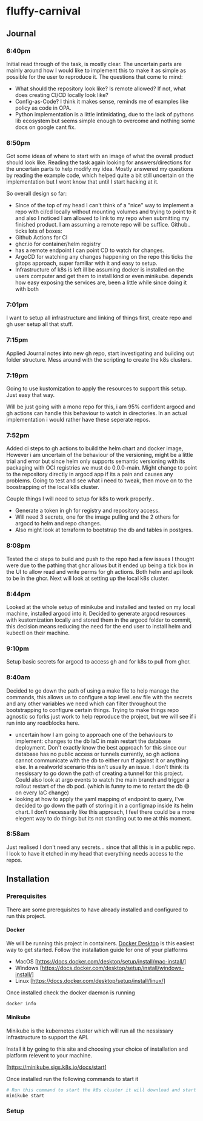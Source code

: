 # fluffy-carnival

## Journal

### 6:40pm

Initial read through of the task, is mostly clear. The uncertain parts are mainly around how I would like to implement this to make it as simple as possible for the user to reproduce it. The questions that come to mind:

- What should the repository look like? Is remote allowed? If not, what does creating CI/CD locally look like?
- Config-as-Code? I think it makes sense, reminds me of examples like policy as code in OPA.
- Python implementation is a little intimidating, due to the lack of pythons lib ecosystem but seems simple enough to overcome and nothing some docs on google cant fix.

### 6:50pm

Got some ideas of where to start with an image of what the overall product should look like. Reading the task again looking for answers/directions for the uncertain parts to help modify my idea. Mostly answered my questions by reading the example code, which helped quite a bit still uncertain on the implementation but I wont know that until I start hacking at it.

So overall design so far:

- Since of the top of my head I can't think of a "nice" way to implement a repo with ci/cd locally without mounting volumes and trying to point to it and also I noticed I am allowed to link to my repo when submitting my finished product. I am assuming a remote repo will be suffice. Github.. ticks lots of boxes:
- Github Actions for CI
- ghcr.io for container/helm registry
- has a remote endpoint I can point CD to watch for changes.
- ArgoCD for watching any changes happening on the repo this ticks the gitops approach, super familiar with it and easy to setup.
- Infrastructure of k8s is left ill be assuming docker is installed on the users computer and get them to install kind or even minikube. depends how easy exposing the services are, been a little while since doing it with both

### 7:01pm

I want to setup all infrastructure and linking of things first, create repo and gh user setup all that stuff.

### 7:15pm

Applied Journal notes into new gh repo, start investigating and building out folder structure. Mess around with the scripting to create the k8s clusters.

### 7:19pm

Going to use kustomization to apply the resources to support this setup. Just easy that way.

Will be just going with a mono repo for this, i am 95% confident argocd and gh actions can handle this behaviour to watch in directories. In an actual implementation i would rather have these seperate repos.

### 7:52pm
  
Added ci steps to gh actions to build the helm chart and docker image, However i am uncertain of the behaviour of the versioning, might be a little trial and error but since helm only supports semantic versioning with its packaging with OCI registries we must do 0.0.0-main. Might change to point to the repository directly in argocd app if its a pain and causes any problems. Going to test and see what i need to tweak, then move on to the boostrapping of the local k8s cluster.

Couple things I will need to setup for k8s to work properly..

- Generate a token in gh for registry and repository access.
- Will need 3 secrets, one for the image pulling and the 2 others for argocd to helm and repo changes.
- Also might look at terraform to bootstrap the db and tables in postgres.

### 8:08pm

Tested the ci steps to build and push to the repo had a few issues I thought were due to the pathing that ghcr allows but it ended up being a tick box in the UI to allow read and write perms for gh actions. Both helm and api look to be in the ghcr. Next will look at setting up the local k8s cluster.

### 8:44pm

Looked at the whole setup of minikube and installed and tested on my local machine, installed argocd into it. Decided to generate argocd resources with kustomization locally and stored them in the argocd folder to commit, this decision means reducing the need for the end user to install helm and kubectl on their machine.

### 9:10pm

Setup basic secrets for argocd to access gh and for k8s to pull from ghcr.

### 8:40am

Decided to go down the path of using a make file to help manage the commands, this allows us to configure a top level .env file with the secrets and any other variables we need which can filter throughout the bootstrapping to configure certain things. Trying to make things repo agnostic so forks just work to help reproduce the project, but we will see if i run into any roadblocks here.

- uncertain how I am going to approach one of the behaviours to implement: changes to the db IaC in main restart the database deployment. Don't exactly know the best approach for this since our database has no public access or tunnels currently, so gh actions cannot communicate with the db to either run tf against it or anything else. In a realworld scenario this isn't usually an issue. I don't think its nessissary to go down the path of creating a tunnel for this project. Could also look at argo events to watch the main branch and trigger a rollout restart of the db pod. (which is funny to me to restart the db 😅 on every IaC change)
- looking at how to apply the yaml mapping of endpoint to query, I've decided to go down the path of storing it in a configmap inside its helm chart. I don't necessarily like this approach, I feel there could be a more elegent way to do things but its not standing out to me at this moment.

### 8:58am

Just realised I don't need any secrets... since that all this is in a public repo. I look to have it etched in my head that everything needs access to the repos.

## Installation

### Prerequisites

There are some prerequisites to have already installed and configured to run this project.

#### Docker

We will be running this project in containers. [Docker Desktop](https://docs.docker.com/desktop/) is this easiest way to get started. Follow the installation guide for one of your platforms

- MacOS [https://docs.docker.com/desktop/setup/install/mac-install/]
- Windows [https://docs.docker.com/desktop/setup/install/windows-install/]
- Linux [https://docs.docker.com/desktop/setup/install/linux/]

Once installed check the docker daemon is running

```sh
docker info
```

#### Minikube

Minikube is the kubernetes cluster which will run all the nessissary infrastructure to support the API.

Install it by going to this site and choosing your choice of installation and platform relevent to your machine.

[https://minikube.sigs.k8s.io/docs/start]

Once installed run the following commands to start it

```sh
# Run this command to start the k8s cluster it will download and start it as a container in dockerhub.
minikube start

```

### Setup

```sh
```
